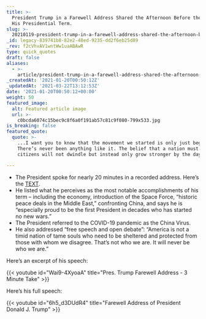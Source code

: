 ```yaml
---
title: >-
  President Trump in a Farewell Address Shared the Afternoon Before the End of
  His Presidential Term.
slug: >-
  20210119-president-trump-in-a-farewell-address-shared-the-afternoon-before-the-end-of-his-presidential-term
_id: legacy-839741b8-82e2-48ed-9235-dd2f6eb25d89
_rev: f2cVhvAV1wntWw1uaABAwR
type: quick_quotes
draft: false
aliases:
  - >-
    article/president-trump-in-a-farewell-address-shared-the-afternoon-before-the-end-of-his-presidential-term/
_createdAt: '2021-01-20T00:50:12Z'
_updatedAt: '2021-03-22T13:12:53Z'
date: '2021-01-20T00:50:12+00:00'
weight: 50
featured_image:
  alt: Featured article image
  url: >-
    c0bcda6074c15bec9c8f6a0f191ab57c81c9f080-799x533.jpg
is_breaking: false
featured_quote:
  quote: >-
    ...I want you to know that the movement we started is only just beginning.
    There’s never been anything like it. The belief that a nation must serve its
    citizens will not dwindle but instead only grow stronger by the day.

---
```

* The President spoke for nearly 20 minutes in a recorded address. Here’s the [TEXT](https://www.whitehouse.gov/briefings-statements/remarks-president-trump-farewell-address-nation/).
* He listed what he perceives as the most notable accomplishments of his term – including the economy, introduction of the Space Force, “historic peace deals in the Middle East,” confronting China, and says he is “especially proud to be the first President in decades who has started no new wars.”
* The President referred to the COVID-19 pandemic as the China Virus.
* He also addressed “free speech and open debate”: “America is not a timid nation of tame souls who need to be sheltered and protected from those with whom we disagree. That’s not who we are. It will never be who we are.”

Here’s an excerpt of his speech:

{{< youtube id="Wai9-4XyoaA" title="Pres. Trump Farewell Address - 3 Minute Take" >}}

Here’s his full speech:

{{< youtube id="6h5_d3DUdR4" title="Farewell Address of President Donald J. Trump" >}}